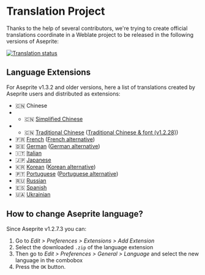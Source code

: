 # Translation Project

Thanks to the help of several contributors, we're trying to create
official translations coordinate in a Weblate project to be released
in the following versions of Aseprite:

<a href="https://hosted.weblate.org/engage/aseprite/">
<img src="https://hosted.weblate.org/widget/aseprite/aseprite/multi-auto.svg" alt="Translation status" />
</a>

## Language Extensions

For Aseprite v1.3.2 and older versions, here a list of translations
created by Aseprite users and distributed as extensions:

- 🇨🇳 Chinese
- - 🇨🇳 [Simplified Chinese](https://steamcommunity.com/sharedfiles/filedetails/?id=1333477949)
- - 🇨🇳 [Traditional Chinese](https://github.com/chongx1an/aseprite-TraditionalChineseExtension) ([Traditional Chinese & font (v1.2.28)](https://github.com/SiderealArt/Aseprite-Traditional-Chinese-Translation))
- 🇫🇷 [French](https://github.com/realBoubli/Aseprite-French-Translation) ([French alternative](https://github.com/farvardin/aseprite_french))
- 🇩🇪 [German](https://github.com/inxomnyaa/Aseprite-German-Translation) ([German alternative](https://github.com/dotheflopboy/Aseprite-German-Translation))
- 🇮🇹 [Italian](https://github.com/FabianoIlCapo/aseprite_italian)
- 🇯🇵 [Japanese](http://wikiwiki.jp/aseprite/?%C6%FC%CB%DC%B8%EC%B2%BD%A5%D5%A5%A1%A5%A4%A5%EB%A4%CE%A5%C0%A5%A6%A5%F3%A5%ED%A1%BC%A5%C9)
- 🇰🇷 [Korean](https://imbada.github.io/Aseprite-Korean/) ([Korean alternative](http://eternalworld.tistory.com/531))
- 🇵🇹 [Portuguese](https://github.com/puddiCria/aseprite-pt-br) ([Portuguese alternative](https://github.com/Inky1003/aseprite-em-portugues))
- 🇷🇺 [Russian](https://github.com/lufog/aseprite-language-russian)
- 🇪🇸 [Spanish](https://github.com/raxdraws/aseprite-spanish)
- 🇺🇦 [Ukrainian](https://github.com/Steenuga/aseprite-language-ukrainian)

## How to change Aseprite language?

Since Aseprite v1.2.7.3 you can:

1. Go to *Edit > Preferences > Extensions > Add Extension*
2. Select the downloaded `.zip` of the language extension
3. Then go to *Edit > Preferences > General > Language* and select the
   new language in the combobox
4. Press the `OK` button.
